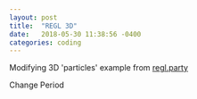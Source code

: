 ```yaml
---
layout: post
title:  "REGL 3D"
date:   2018-05-30 11:38:56 -0400
categories: coding
---
```

Modifying 3D 'particles' example from [regl.party](http://regl.party/examples)



<style>
    canvas {
        width: 70vw !important;
        height: 70vh !important;
        display: block !important;
        margin: auto !important;
        border: 1px solid #f00 !important;
        position: inherit !important;
    }
</style>

<div id="button">Change Period</div>
<script language="javascript" src="https://npmcdn.com/regl/dist/regl.min.js"></script>


<script src="/js/regl-3d.js"></script>
